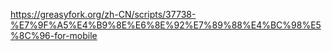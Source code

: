 https://greasyfork.org/zh-CN/scripts/37738-%E7%9F%A5%E4%B9%8E%E6%8E%92%E7%89%88%E4%BC%98%E5%8C%96-for-mobile
